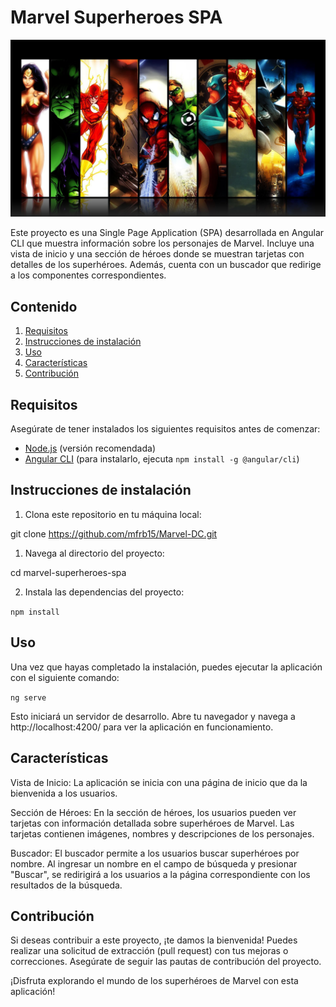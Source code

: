 # Marvel Superheroes SPA

<img src="./src/assets/img/heroes.jpg">

Este proyecto es una Single Page Application (SPA) desarrollada en Angular CLI que muestra información sobre los personajes de Marvel. Incluye una vista de inicio y una sección de héroes donde se muestran tarjetas con detalles de los superhéroes. Además, cuenta con un buscador que redirige a los componentes correspondientes.

## Contenido

1. [Requisitos](#requisitos)
2. [Instrucciones de instalación](#instrucciones-de-instalación)
3. [Uso](#uso)
4. [Características](#características)
5. [Contribución](#contribución)

## Requisitos

Asegúrate de tener instalados los siguientes requisitos antes de comenzar:

- [Node.js](https://nodejs.org/) (versión recomendada)
- [Angular CLI](https://angular.io/guide/setup-local) (para instalarlo, ejecuta  `npm install -g @angular/cli`)

## Instrucciones de instalación

1. Clona este repositorio en tu máquina local:

git clone https://github.com/mfrb15/Marvel-DC.git
1. Navega al directorio del proyecto: 

cd marvel-superheroes-spa

2. Instala las dependencias del proyecto:

 `npm install`


## Uso
Una vez que hayas completado la instalación, puedes ejecutar la aplicación con el siguiente comando:

 `ng serve`

Esto iniciará un servidor de desarrollo. Abre tu navegador y navega a http://localhost:4200/ para ver la aplicación en funcionamiento.

## Características
Vista de Inicio: La aplicación se inicia con una página de inicio que da la bienvenida a los usuarios.

Sección de Héroes: En la sección de héroes, los usuarios pueden ver tarjetas con información detallada sobre superhéroes de Marvel. Las tarjetas contienen imágenes, nombres y descripciones de los personajes.

Buscador: El buscador permite a los usuarios buscar superhéroes por nombre. Al ingresar un nombre en el campo de búsqueda y presionar "Buscar", se redirigirá a los usuarios a la página correspondiente con los resultados de la búsqueda.


## Contribución
Si deseas contribuir a este proyecto, ¡te damos la bienvenida! Puedes realizar una solicitud de extracción (pull request) con tus mejoras o correcciones. Asegúrate de seguir las pautas de contribución del proyecto.


¡Disfruta explorando el mundo de los superhéroes de Marvel con esta aplicación!




